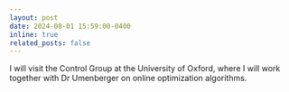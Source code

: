 ```yaml
---
layout: post
date: 2024-08-01 15:59:00-0400
inline: true
related_posts: false
---
```

I will visit the Control Group at the University of Oxford, where I will work together with Dr Umenberger on online optimization algorithms.
